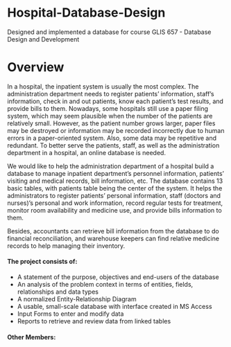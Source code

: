 # Hospital-Database-Design
Designed and implemented a database for course GLIS 657 - Database Design and Development

# Overview

In a hospital, the inpatient system is usually the most complex. The administration department needs to register patients’ information, staff’s information, check in and out patients, know each patient’s test results, and provide bills to them. Nowadays, some hospitals still use a paper filing system, which may seem plausible when the number of the patients are relatively small. However, as the patient number grows larger, paper files may be destroyed or information may be recorded incorrectly due to human errors in a paper-oriented system. Also, some data may be repetitive and redundant. To better serve the patients, staff, as well as the administration department in a hospital, an online database is needed.

We would like to help the administration department of a hospital build a database to manage inpatient department’s personnel information, patients’ visiting and medical records, bill information, etc. The database contains 13 basic tables, with patients table being the center of the system. It helps the administrators to register patients’ personal information, staff (doctors and nurses)’s personal and work information, record regular tests for treatment, monitor room availability and medicine use, and provide bills information to them.

Besides, accountants can retrieve bill information from the database to do financial reconciliation, and warehouse keepers can find relative medicine records to help managing their inventory.

#### The project consists of:
* A statement of the purpose, objectives and end-users of the database
* An analysis of the problem context in terms of entities, fields, relationships and data types
* A normalized Entity-Relationship Diagram
* A usable, small-scale database with interface created in MS Access
* Input Forms to enter and modify data
* Reports to retrieve and review data from linked tables

#### Other Members:
[Vicky J. Zhang]: [LinkedIn](https://www.linkedin.com/in/vicky-j-zhang-27a942148/)

